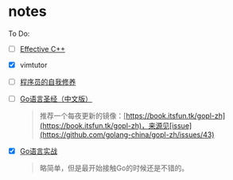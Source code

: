 # notes

To Do:

- [ ] [Effective C++](https://book.douban.com/subject/5387403/)

- [x] vimtutor

- [ ] [程序员的自我修养](https://book.douban.com/subject/3652388/)

- [ ] [Go语言圣经（中文版）](https://github.com/golang-china/gopl-zh)
    
    > 推荐一个每夜更新的镜像：[https://book.itsfun.tk/gopl-zh](https://book.itsfun.tk/gopl-zh)，来源见[issue](https://github.com/golang-china/gopl-zh/issues/43)
    
- [x] [Go语言实战](https://book.douban.com/subject/27015617/)

    > 略简单，但是最开始接触Go的时候还是不错的。

